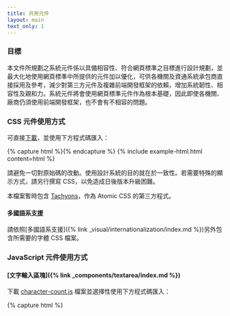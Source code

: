 ```yaml
---
title: 共用元件
layout: main
text_only: 1
---
```


### 目標

本文件所規劃之系統元件係以具備相容性、符合網頁標準之目標進行設計規劃，並最大化地使用網頁標準中所提供的元件加以優化，可供各機關及資通系統承包商直接採用及參考，減少對第三方元件及複雜前端開發框架的依賴，增加系統韌性、相容性及親和力。系統元件將會使用網頁標準元件作為根本基礎，因此即使各機關、廠商仍須使用前端開發框架，也不會有不相容的問題。

### CSS 元件使用方式

可直接[下載](/assets/css.zip)，並使用下方程式碼匯入：

{% capture html %}<link rel="stylesheet" href="../main.css">{% endcapture %}
{% include example-html.html content=html %}

請避免一切對原始碼的改動。使用設計系統的目的就在於一致性。若需要特殊的顯示方式，請另行撰寫 CSS，以免造成日後版本升級困難。

<div class="warning-text">
  <p>
    本檔案暫時包含 <a href="https://tachyons.io/">Tachyons</a>，作為 Atomic CSS 的第三方程式。
  </p>
</div>

#### 多國語系支援

請依照[多國語系支援]({% link _visual/internationalization/index.md %})另外包含所需要的字體 CSS 檔案。

### JavaScript 元件使用方式

#### [文字輸入區塊]({% link _components/textarea/index.md %})

下載 [character-count.js](/assets/js/components/character-count.js) 檔案並選擇性使用下方程式碼匯入：

{% capture html %}<script src="../character-count.js" defer>{% endcapture %}
{% include example-html.html content=html %}

#### [公文元件]({% link _components/official-document/index.md %})

下載 [official-document-element.js](/assets/js/components/official-document-element.js) 檔案並選擇性使用下方程式碼匯入：

{% capture html %}<script src="../official-document-element.js" type="module">{% endcapture %}
{% include example-html.html content=html %}

#### [互動資料表格]({% link _components/table/index.md %})

下載 [interactive-table-element.js](/assets/js/components/interactive-table-element.js) 檔案並選擇性使用下方程式碼匯入：

{% capture html %}<script src="../interactive-table-element.js" type="module">{% endcapture %}
{% include example-html.html content=html %}


#### [跳至主要內容區]({% link _components/skip-to/index.md %})

下載 [skip-to-element.js](/assets/js/components/skip-to-element.js) 檔案並選擇性使用下方程式碼匯入：

{% capture html %}<script src="../skip-to-element.js" type="module">{% endcapture %}
{% include example-html.html content=html %}
